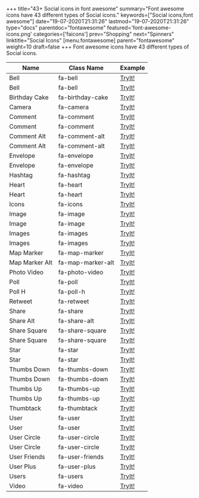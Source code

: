+++
title="43+ Social icons in font awesome"
summary="Font awesome icons have 43 different types of Social icons."
keywords=["Social icons,font awesome"]
date="19-07-2020T21:31:26"
lastmod="19-07-2020T21:31:26"
type="docs"
parentdoc="fontawesome"
featured='font-awesome-icons.png'
categories=['faicons']
prev="Shopping"
next="Spinners"
linktitle="Social Icons"
[menu.fontawesome]
parent="fontawesome"
weight=10
draft=false
+++
Font awesome icons have 43 different types of Social icons.<div class='table-responsive'><table class='table'><thead><tr><th>Name</th><th>Class Name</th><th>Example</th></tr></thead><tbody><tr><td><i class="fas fa-bell"></i>Bell</td><td>fa-bell</td><td><a href='https://www.angularjswiki.com/fontawesome/fa-bell/' target='_blank'>TryIt!</a></td></tr><tr><td><i class="far fa-bell"></i>Bell</td><td>fa-bell</td><td><a href='https://www.angularjswiki.com/fontawesome/fa-bell/' target='_blank'>TryIt!</a></td></tr><tr><td><i class="fas fa-birthday-cake"></i>Birthday Cake</td><td>fa-birthday-cake</td><td><a href='https://www.angularjswiki.com/fontawesome/fa-birthday-cake/' target='_blank'>TryIt!</a></td></tr><tr><td><i class="fas fa-camera"></i>Camera</td><td>fa-camera</td><td><a href='https://www.angularjswiki.com/fontawesome/fa-camera/' target='_blank'>TryIt!</a></td></tr><tr><td><i class="fas fa-comment"></i>Comment</td><td>fa-comment</td><td><a href='https://www.angularjswiki.com/fontawesome/fa-comment/' target='_blank'>TryIt!</a></td></tr><tr><td><i class="far fa-comment"></i>Comment</td><td>fa-comment</td><td><a href='https://www.angularjswiki.com/fontawesome/fa-comment/' target='_blank'>TryIt!</a></td></tr><tr><td><i class="fas fa-comment-alt"></i>Comment Alt</td><td>fa-comment-alt</td><td><a href='https://www.angularjswiki.com/fontawesome/fa-comment-alt/' target='_blank'>TryIt!</a></td></tr><tr><td><i class="far fa-comment-alt"></i>Comment Alt</td><td>fa-comment-alt</td><td><a href='https://www.angularjswiki.com/fontawesome/fa-comment-alt/' target='_blank'>TryIt!</a></td></tr><tr><td><i class="fas fa-envelope"></i>Envelope</td><td>fa-envelope</td><td><a href='https://www.angularjswiki.com/fontawesome/fa-envelope/' target='_blank'>TryIt!</a></td></tr><tr><td><i class="far fa-envelope"></i>Envelope</td><td>fa-envelope</td><td><a href='https://www.angularjswiki.com/fontawesome/fa-envelope/' target='_blank'>TryIt!</a></td></tr><tr><td><i class="fas fa-hashtag"></i>Hashtag</td><td>fa-hashtag</td><td><a href='https://www.angularjswiki.com/fontawesome/fa-hashtag/' target='_blank'>TryIt!</a></td></tr><tr><td><i class="fas fa-heart"></i>Heart</td><td>fa-heart</td><td><a href='https://www.angularjswiki.com/fontawesome/fa-heart/' target='_blank'>TryIt!</a></td></tr><tr><td><i class="far fa-heart"></i>Heart</td><td>fa-heart</td><td><a href='https://www.angularjswiki.com/fontawesome/fa-heart/' target='_blank'>TryIt!</a></td></tr><tr><td><i class="fas fa-icons"></i>Icons</td><td>fa-icons</td><td><a href='https://www.angularjswiki.com/fontawesome/fa-icons/' target='_blank'>TryIt!</a></td></tr><tr><td><i class="fas fa-image"></i>Image</td><td>fa-image</td><td><a href='https://www.angularjswiki.com/fontawesome/fa-image/' target='_blank'>TryIt!</a></td></tr><tr><td><i class="far fa-image"></i>Image</td><td>fa-image</td><td><a href='https://www.angularjswiki.com/fontawesome/fa-image/' target='_blank'>TryIt!</a></td></tr><tr><td><i class="fas fa-images"></i>Images</td><td>fa-images</td><td><a href='https://www.angularjswiki.com/fontawesome/fa-images/' target='_blank'>TryIt!</a></td></tr><tr><td><i class="far fa-images"></i>Images</td><td>fa-images</td><td><a href='https://www.angularjswiki.com/fontawesome/fa-images/' target='_blank'>TryIt!</a></td></tr><tr><td><i class="fas fa-map-marker"></i>Map Marker</td><td>fa-map-marker</td><td><a href='https://www.angularjswiki.com/fontawesome/fa-map-marker/' target='_blank'>TryIt!</a></td></tr><tr><td><i class="fas fa-map-marker-alt"></i>Map Marker Alt</td><td>fa-map-marker-alt</td><td><a href='https://www.angularjswiki.com/fontawesome/fa-map-marker-alt/' target='_blank'>TryIt!</a></td></tr><tr><td><i class="fas fa-photo-video"></i>Photo Video</td><td>fa-photo-video</td><td><a href='https://www.angularjswiki.com/fontawesome/fa-photo-video/' target='_blank'>TryIt!</a></td></tr><tr><td><i class="fas fa-poll"></i>Poll</td><td>fa-poll</td><td><a href='https://www.angularjswiki.com/fontawesome/fa-poll/' target='_blank'>TryIt!</a></td></tr><tr><td><i class="fas fa-poll-h"></i>Poll H</td><td>fa-poll-h</td><td><a href='https://www.angularjswiki.com/fontawesome/fa-poll-h/' target='_blank'>TryIt!</a></td></tr><tr><td><i class="fas fa-retweet"></i>Retweet</td><td>fa-retweet</td><td><a href='https://www.angularjswiki.com/fontawesome/fa-retweet/' target='_blank'>TryIt!</a></td></tr><tr><td><i class="fas fa-share"></i>Share</td><td>fa-share</td><td><a href='https://www.angularjswiki.com/fontawesome/fa-share/' target='_blank'>TryIt!</a></td></tr><tr><td><i class="fas fa-share-alt"></i>Share Alt</td><td>fa-share-alt</td><td><a href='https://www.angularjswiki.com/fontawesome/fa-share-alt/' target='_blank'>TryIt!</a></td></tr><tr><td><i class="fas fa-share-square"></i>Share Square</td><td>fa-share-square</td><td><a href='https://www.angularjswiki.com/fontawesome/fa-share-square/' target='_blank'>TryIt!</a></td></tr><tr><td><i class="far fa-share-square"></i>Share Square</td><td>fa-share-square</td><td><a href='https://www.angularjswiki.com/fontawesome/fa-share-square/' target='_blank'>TryIt!</a></td></tr><tr><td><i class="fas fa-star"></i>Star</td><td>fa-star</td><td><a href='https://www.angularjswiki.com/fontawesome/fa-star/' target='_blank'>TryIt!</a></td></tr><tr><td><i class="far fa-star"></i>Star</td><td>fa-star</td><td><a href='https://www.angularjswiki.com/fontawesome/fa-star/' target='_blank'>TryIt!</a></td></tr><tr><td><i class="fas fa-thumbs-down"></i>Thumbs Down</td><td>fa-thumbs-down</td><td><a href='https://www.angularjswiki.com/fontawesome/fa-thumbs-down/' target='_blank'>TryIt!</a></td></tr><tr><td><i class="far fa-thumbs-down"></i>Thumbs Down</td><td>fa-thumbs-down</td><td><a href='https://www.angularjswiki.com/fontawesome/fa-thumbs-down/' target='_blank'>TryIt!</a></td></tr><tr><td><i class="fas fa-thumbs-up"></i>Thumbs Up</td><td>fa-thumbs-up</td><td><a href='https://www.angularjswiki.com/fontawesome/fa-thumbs-up/' target='_blank'>TryIt!</a></td></tr><tr><td><i class="far fa-thumbs-up"></i>Thumbs Up</td><td>fa-thumbs-up</td><td><a href='https://www.angularjswiki.com/fontawesome/fa-thumbs-up/' target='_blank'>TryIt!</a></td></tr><tr><td><i class="fas fa-thumbtack"></i>Thumbtack</td><td>fa-thumbtack</td><td><a href='https://www.angularjswiki.com/fontawesome/fa-thumbtack/' target='_blank'>TryIt!</a></td></tr><tr><td><i class="fas fa-user"></i>User</td><td>fa-user</td><td><a href='https://www.angularjswiki.com/fontawesome/fa-user/' target='_blank'>TryIt!</a></td></tr><tr><td><i class="far fa-user"></i>User</td><td>fa-user</td><td><a href='https://www.angularjswiki.com/fontawesome/fa-user/' target='_blank'>TryIt!</a></td></tr><tr><td><i class="fas fa-user-circle"></i>User Circle</td><td>fa-user-circle</td><td><a href='https://www.angularjswiki.com/fontawesome/fa-user-circle/' target='_blank'>TryIt!</a></td></tr><tr><td><i class="far fa-user-circle"></i>User Circle</td><td>fa-user-circle</td><td><a href='https://www.angularjswiki.com/fontawesome/fa-user-circle/' target='_blank'>TryIt!</a></td></tr><tr><td><i class="fas fa-user-friends"></i>User Friends</td><td>fa-user-friends</td><td><a href='https://www.angularjswiki.com/fontawesome/fa-user-friends/' target='_blank'>TryIt!</a></td></tr><tr><td><i class="fas fa-user-plus"></i>User Plus</td><td>fa-user-plus</td><td><a href='https://www.angularjswiki.com/fontawesome/fa-user-plus/' target='_blank'>TryIt!</a></td></tr><tr><td><i class="fas fa-users"></i>Users</td><td>fa-users</td><td><a href='https://www.angularjswiki.com/fontawesome/fa-users/' target='_blank'>TryIt!</a></td></tr><tr><td><i class="fas fa-video"></i>Video</td><td>fa-video</td><td><a href='https://www.angularjswiki.com/fontawesome/fa-video/' target='_blank'>TryIt!</a></td></tr></tbody></table></div>
